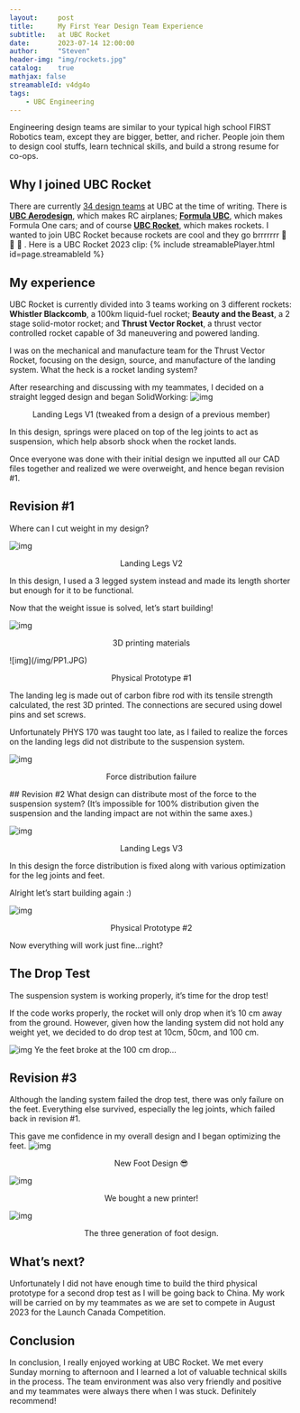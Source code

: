 ```yaml
---
layout:     post
title:      My First Year Design Team Experience
subtitle:   at UBC Rocket
date:       2023-07-14 12:00:00
author:     "Steven"
header-img: "img/rockets.jpg"
catalog:    true
mathjax: false
streamableId: v4dg4o
tags:
    - UBC Engineering
---
```


Engineering design teams are similar to your typical high school FIRST Robotics team, except they are bigger, better, and richer. People join them to design cool stuffs, learn technical skills, and build a strong resume for co-ops.

## Why I joined UBC Rocket
There are currently [34 design teams](https://teams.engineering.ubc.ca/the-teams/) at UBC at the time of writing. There is **[UBC Aerodesign](https://www.ubcaerodesign.com)**, which makes RC airplanes; **[Formula UBC](https://www.formulaubc.com)**, which makes Formula One cars; and of course **[UBC Rocket](https://www.ubcrocket.com)**, which makes rockets.  I wanted to join UBC Rocket because rockets are cool and they go brrrrrrr 🚀 🚀 🚀 . Here is a UBC Rocket 2023 clip:
{% include streamablePlayer.html id=page.streamableId %}
## My experience
UBC Rocket is currently divided into 3 teams working on 3 different rockets:  **Whistler Blackcomb**, a 100km liquid-fuel rocket; **Beauty and the Beast**, a 2 stage solid-motor rocket; and **Thrust Vector Rocket**, a thrust vector controlled rocket capable of 3d maneuvering and powered landing.  

I was on the mechanical and manufacture team for the Thrust Vector Rocket, focusing on the design, source, and manufacture of the landing system. What the heck is a rocket landing system?

After researching and discussing with my teammates, I decided on a straight legged design and began SolidWorking:
![img](/img/R0.png)
<p align="center">
Landing Legs V1 (tweaked from a design of a previous member)
</p>
In this design, springs were placed on top of the leg joints to act as suspension, which help absorb shock when the rocket lands.

Once everyone was done with their initial design we inputted all our CAD files together and realized we were overweight, and hence began revision #1.

## Revision #1
Where can I cut weight in my design? 

![img](/img/R1.JPG)
<p align="center">
Landing Legs V2
</p>
In this design, I used a 3 legged system instead and made its length shorter but enough for it to be functional. 

Now that the weight issue is solved, let’s start building!

![img](/img/3D.JPG)
<p align="center">
3D printing materials
</p>
![img](/img/PP1.JPG)
<p align="center">
Physical Prototype #1
</p>
The landing leg is made out of carbon fibre rod with its tensile strength calculated, the rest 3D printed.  The connections are secured using dowel pins and set screws. 

Unfortunately PHYS 170 was taught too late, as I failed to realize the forces on the landing legs did not distribute to the suspension system. 

![img](/img/Fail.JPG)
<p align="center">
Force distribution failure
</p>
## Revision #2
What design can distribute most of the force to the suspension system? (It’s impossible for 100% distribution given the suspension and the landing impact are not within the same axes.)

![img](/img/R3.jpg)
<p align="center">
Landing Legs V3
</p>
In this design the force distribution is fixed along with various optimization for the leg joints and feet. 

Alright let’s start building again :) 

![img](/img/PP2.jpg)
<p align="center">
Physical Prototype #2
</p>
Now everything will work just fine…right? 

## The Drop Test
The suspension system is working properly, it’s time for the drop test! 

If the code works properly, the rocket will only drop when it’s 10 cm away from the ground. However, given how the landing system did not hold any weight yet, we decided to do drop test at 10cm, 50cm, and 100 cm. 

![img](/img/Drop.JPG)
Ye the feet broke at the 100 cm drop…

## Revision #3
Although the landing system failed the drop test, there was only failure on the feet. Everything else survived, especially the leg joints, which failed back in revision #1.

This gave me confidence in my overall design and I began optimizing the feet. 
![img](/img/feet.png)
<p align="center">
New Foot Design 😎
</p>

![img](/img/3D1.JPG)
<p align="center">
We bought a new printer!
</p>

![img](/img/Foot.JPG)
<p align="center">
The three generation of foot design.
</p>

## What’s next?
Unfortunately I did not have enough time to build the third physical prototype for a second drop test as I will be going back to China. My work will be carried on by my teammates as we are set to compete in August 2023 for the Launch Canada Competition. 

## Conclusion 
In conclusion,  I really enjoyed working at UBC Rocket. We met every Sunday morning to afternoon and I learned a lot of valuable technical skills in the process. The team environment was also very friendly and positive and my teammates were always there when I was stuck. Definitely recommend! 




